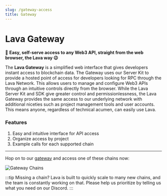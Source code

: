 ```yaml
---
slug: /gateway-access
title: Gateway
---
```

# Lava Gateway

🌋 **Easy, self-serve access to any Web3 API, straight from the web browser, the Lava way 😉**

The **Lava Gateway** is a simplified web interface that gives developers instant access to blockchain data. The Gateway uses our Server Kit to provide a hosted point of access for developers looking for RPC through the Lava Network. This allows users to manage and configure Web3 APIs through an intuitive controls directly from the browser. While the Lava Server Kit and SDK give greater control and permissionlessness, the Lava Gateway provides the same access to our underlying network with additional niceties such as project management tools and user accounts. This means anyone, regardless of technical acumen, can easily use Lava.

### Features

1. Easy and intuitive interface for API access
2. Organize access by project
3. Example calls for each supported chain
---

Hop on to our [gateway](https://gateway.lavanet.xyz/login) and access one of these chains now:

![Gateway Chains](/img/supportedchains.png)





:::tip Missing a chain?
Lava is built to quickly scale to many new chains, and the team is constantly working on that. Please help us prioritize by telling us what you need on our Discord.
:::
